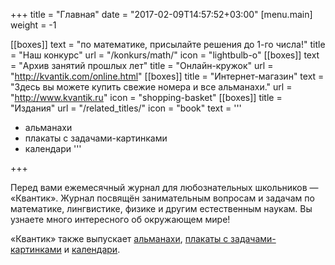 +++ 
title = "Главная" 
date = "2017-02-09T14:57:52+03:00"
[menu.main]
 weight = -1

[[boxes]]
text = "по математике, присылайте решения до 1-го числа!"
title = "Наш конкурс"
url = "/konkurs/math/"
icon = "lightbulb-o"
[[boxes]]
text = "Архив занятий прошлых лет"
title = "Онлайн-кружок"
url = "http://kvantik.com/online.html"
[[boxes]]
title = "Интернет-магазин"
text = "Здесь вы можете купить свежие номера и все альманахи."
url = "http://www.kvantik.ru"
icon = "shopping-basket"
[[boxes]]
title = "Издания"
url = "/related_titles/"
icon = "book"
text = '''
- альманахи
- плакаты с задачами-картинками
- календари
'''

+++

Перед вами ежемесячный журнал для любознательных школьников — «Квантик». Журнал
посвящён занимательным вопросам и задачам по математике, лингвистике, физике и
другим естественным наукам. Вы узнаете много интересного об окружающем мире!


&laquo;Квантик&raquo; также выпускает <A href="arch.htm#alm">альманахи</a>, <a href="arch.htm#plakaty">плакаты с задачами-картинками</a> и <a href="arch.htm#kalendary">календари</a>.

 
